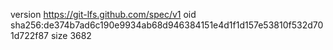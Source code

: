 version https://git-lfs.github.com/spec/v1
oid sha256:de374b7ad6c190e9934ab68d946384151e4d1f1d157e53810f532d701d722f87
size 3682
